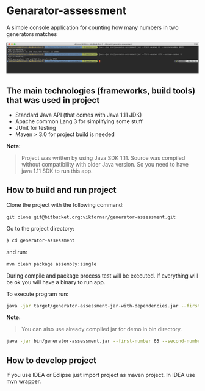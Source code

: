 
Genarator-assessment
===================
A simple console application for counting how many numbers in two generators matches

![demo](images/result.png)

The main technologies (frameworks, build tools) that was used in project
-------------
- Standard Java API (that comes with Java 1.11 JDK)
- Apache common Lang 3 for simplifying some stuff
- JUnit for testing
- Maven > 3.0 for project build is needed

**Note:**
> Project was written by using Java SDK 1.11. Source was compiled without compatibility with older Java version. So you need to have java 1.11 SDK to run this app.

How to build and run project
-------------
Clone the project with the following command:

``
git clone git@bitbucket.org:viktornar/generator-assessment.git
``

Go to the project directory:

```bash
$ cd generator-assessment
```

and run:

```bash
mvn clean package assembly:single
```

During compile and package process test will be executed. If everything will be ok you will have a binary to run app.

To execute program run:

```bash
java -jar target/generator-assessment-jar-with-dependencies.jar --first-number 65 --second-number 8291
```

**Note:**
> You can also use already compiled jar for demo in bin directory.

```bash
java -jar bin/generator-assessment.jar --first-number 65 --second-number 8291
```

How to develop project
-------------
If you use IDEA or Eclipse just import project as maven project. In IDEA use mvn wrapper. 
